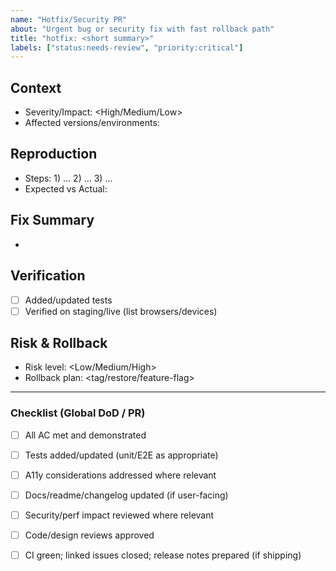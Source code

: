 ```yaml
---
name: "Hotfix/Security PR"
about: "Urgent bug or security fix with fast rollback path"
title: "hotfix: <short summary>"
labels: ["status:needs-review", "priority:critical"]
---
```

<!-- Note: YAML front matter is parsed by our labeler workflow; GitHub itself does not apply labels from front matter. -->

<!-- Suggested additional labels (pick as relevant):
- env:staging (UAT)
- env:live (post-deploy)
-->

## Context
- Severity/Impact: <High/Medium/Low>
- Affected versions/environments: <list>

## Reproduction
- Steps: 1) … 2) … 3) …
- Expected vs Actual: <summary>

## Fix Summary
- <what changed and why>

## Verification
- [ ] Added/updated tests
- [ ] Verified on staging/live (list browsers/devices)

## Risk & Rollback
- Risk level: <Low/Medium/High>
- Rollback plan: <tag/restore/feature-flag>

---
### Checklist (Global DoD / PR)
- [ ] All AC met and demonstrated
- [ ] Tests added/updated (unit/E2E as appropriate)
- [ ] A11y considerations addressed where relevant
- [ ] Docs/readme/changelog updated (if user-facing)
- [ ] Security/perf impact reviewed where relevant
- [ ] Code/design reviews approved
- [ ] CI green; linked issues closed; release notes prepared (if shipping)


